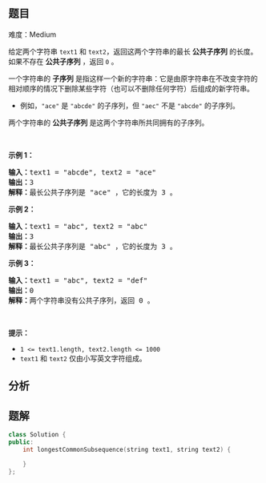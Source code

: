 
## 题目
难度：Medium
<p>给定两个字符串 <code>text1</code> 和 <code>text2</code>，返回这两个字符串的最长 <strong>公共子序列</strong> 的长度。如果不存在 <strong>公共子序列</strong> ，返回 <code>0</code> 。</p>

<p>一个字符串的 <strong>子序列</strong><em> </em>是指这样一个新的字符串：它是由原字符串在不改变字符的相对顺序的情况下删除某些字符（也可以不删除任何字符）后组成的新字符串。</p>

<ul>
	<li>例如，<code>"ace"</code> 是 <code>"abcde"</code> 的子序列，但 <code>"aec"</code> 不是 <code>"abcde"</code> 的子序列。</li>
</ul>

<p>两个字符串的 <strong>公共子序列</strong> 是这两个字符串所共同拥有的子序列。</p>

<p> </p>

<p><strong>示例 1：</strong></p>

<pre>
<strong>输入：</strong>text1 = "abcde", text2 = "ace" 
<strong>输出：</strong>3  
<strong>解释：</strong>最长公共子序列是 "ace" ，它的长度为 3 。
</pre>

<p><strong>示例 2：</strong></p>

<pre>
<strong>输入：</strong>text1 = "abc", text2 = "abc"
<strong>输出：</strong>3
<strong>解释：</strong>最长公共子序列是 "abc" ，它的长度为 3 。
</pre>

<p><strong>示例 3：</strong></p>

<pre>
<strong>输入：</strong>text1 = "abc", text2 = "def"
<strong>输出：</strong>0
<strong>解释：</strong>两个字符串没有公共子序列，返回 0 。
</pre>

<p> </p>

<p><strong>提示：</strong></p>

<ul>
	<li><code>1 <= text1.length, text2.length <= 1000</code></li>
	<li><code>text1</code> 和 <code>text2</code> 仅由小写英文字符组成。</li>
</ul>

## 分析

## 题解
```cpp
class Solution {
public:
    int longestCommonSubsequence(string text1, string text2) {

    }
};
```
